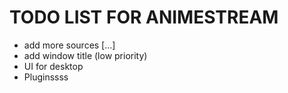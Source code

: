 # TODO LIST FOR ANIMESTREAM

- add more sources [...]
- add window title (low priority)
- UI for desktop
- Pluginssss
